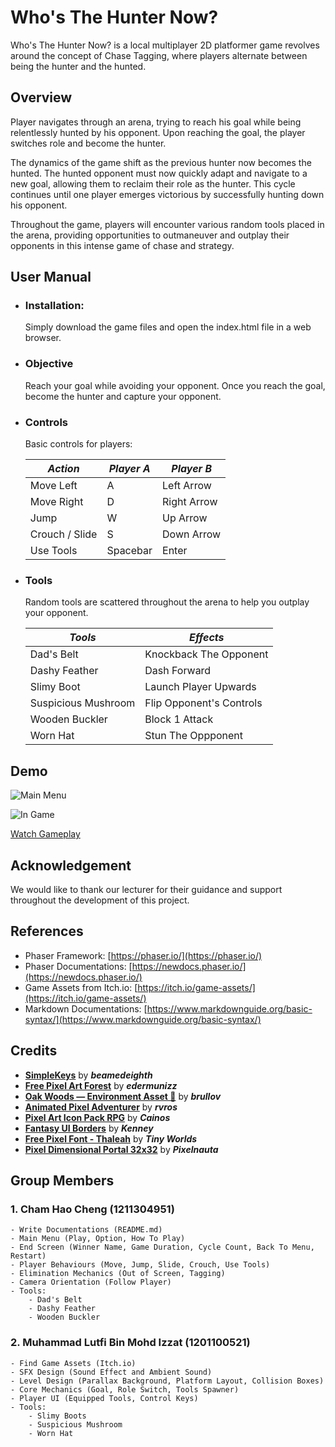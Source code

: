 # Who's The Hunter Now?
Who's The Hunter Now? is a local multiplayer 2D platformer game revolves around the concept of Chase Tagging, where players alternate between being the hunter and the hunted.

## Overview
Player navigates through an arena, trying to reach his goal while being relentlessly hunted by his opponent. Upon reaching the goal, the player switches role and become the hunter. 

The dynamics of the game shift as the previous hunter now becomes the hunted. The hunted opponent must now quickly adapt and navigate to a new goal, allowing them to reclaim their role as the hunter. This cycle continues until one player emerges victorious by successfully hunting down his opponent. 

Throughout the game, players will encounter various random tools placed in the arena, providing opportunities to outmaneuver and outplay their opponents in this intense game of chase and strategy.

## User Manual
- ### Installation: 
    Simply download the game files and open the index.html file in a web browser.
- ### Objective
    Reach your goal while avoiding your opponent. Once you reach the goal, become the hunter and capture your opponent.
- ### Controls
    Basic controls for players:

    | ***Action***   | ***Player A***| ***Player B***|
    |----------------|---------------|---------------|
    | Move Left      | A             | Left Arrow    |
    | Move Right     | D             | Right Arrow   |
    | Jump           | W             | Up Arrow      |
    | Crouch / Slide | S             | Down Arrow    |
    | Use Tools      | Spacebar      | Enter         |
- ### Tools
    Random tools are scattered throughout the arena to help you outplay your opponent.

    | ***Tools***           |          ***Effects***           |
    |-----------------------|----------------------------------|
    | Dad's Belt            | Knockback The Opponent           |
    | Dashy Feather         | Dash Forward                     |
    | Slimy Boot            | Launch Player Upwards            |
    | Suspicious Mushroom   | Flip Opponent's Controls         |
    | Wooden Buckler        | Block 1 Attack                   |
    | Worn Hat              | Stun The Oppponent               |

## Demo
![Main Menu](resources/mainMenu.png)

![In Game](resources/inGame.png)

[Watch Gameplay](https://google.com)

## Acknowledgement
We would like to thank our lecturer for their guidance and support throughout the development of this project.

## References
- Phaser Framework: [https://phaser.io/](https://phaser.io/)
- Phaser Documentations: [https://newdocs.phaser.io/](https://newdocs.phaser.io/)
- Game Assets from Itch.io: [https://itch.io/game-assets/](https://itch.io/game-assets/)
- Markdown Documentations: [https://www.markdownguide.org/basic-syntax/](https://www.markdownguide.org/basic-syntax/)

## Credits
- **[SimpleKeys](https://beamedeighth.itch.io/simplekeys-animated-pixel-keyboard-keys)** by ***beamedeighth***
- **[Free Pixel Art Forest](https://edermunizz.itch.io/free-pixel-art-forest)** by ***edermunizz***
- **[Oak Woods — Environment Asset 🍂](https://brullov.itch.io/oak-woods)** by ***brullov***
- **[Animated Pixel Adventurer](https://rvros.itch.io/animated-pixel-hero)** by ***rvros***
- **[Pixel Art Icon Pack RPG](https://cainos.itch.io/pixel-art-icon-pack-rpg)** by ***Cainos***
- **[Fantasy UI Borders](https://kenney-assets.itch.io/fantasy-ui-borders)** by ***Kenney***
- **[Free Pixel Font - Thaleah](https://tinyworlds.itch.io/free-pixel-font-thaleah)** by ***Tiny Worlds***
- **[Pixel Dimensional Portal 32x32](https://pixelnauta.itch.io/pixel-dimensional-portal-32x32)** by ***Pixelnauta***

## Group Members
### 1. Cham Hao Cheng (1211304951)
    - Write Documentations (README.md)
    - Main Menu (Play, Option, How To Play)
    - End Screen (Winner Name, Game Duration, Cycle Count, Back To Menu, Restart)
    - Player Behaviours (Move, Jump, Slide, Crouch, Use Tools)
    - Elimination Mechanics (Out of Screen, Tagging)
    - Camera Orientation (Follow Player)
    - Tools:
        - Dad's Belt
        - Dashy Feather
        - Wooden Buckler
### 2. Muhammad Lutfi Bin Mohd Izzat (1201100521)
    - Find Game Assets (Itch.io)
    - SFX Design (Sound Effect and Ambient Sound)
    - Level Design (Parallax Background, Platform Layout, Collision Boxes)
    - Core Mechanics (Goal, Role Switch, Tools Spawner)
    - Player UI (Equipped Tools, Control Keys) 
    - Tools:
        - Slimy Boots
        - Suspicious Mushroom
        - Worn Hat

